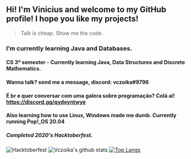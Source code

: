 ## Hi! I'm Vinicius and welcome to my GitHub profile! I hope you like my projects!
> Talk is cheap. Show me the code.

### I’m currently learning Java and Databases.
#### CS 3º semester - Currently learning Java, Data Structures and Discrete Mathematics.
#### Wanna talk? send me a message, discord: vczoika#9796
#### É br e quer conversar com uma galera sobre programação? Colá ai! https://discord.gg/qydeyntwye
#### Also learning how to use Linux, Windows made me dumb. Currently running Pop!_OS 20.04  
##### Completed 2020's Hacktoberfest.  

![Hacktoberfest](https://cdn.discordapp.com/attachments/594033079123705866/767579090055462922/unknown.png)
![Vczoika's github stats](https://github-readme-stats.vercel.app/api?username=vczoika&show_icons=false)
[![Top Langs](https://github-readme-stats.vercel.app/api/top-langs/?username=vczoika&layout=compact)](https://github.com/vczoika/github-readme-stats)




